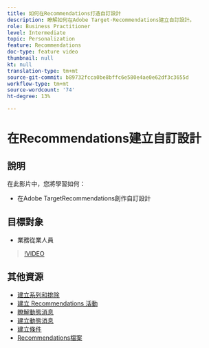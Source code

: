 ```yaml
---
title: 如何在Recommendations打造自訂設計
description: 瞭解如何在Adobe Target·Recommendations建立自訂設計。
role: Business Practitioner
level: Intermediate
topic: Personalization
feature: Recommendations
doc-type: feature video
thumbnail: null
kt: null
translation-type: tm+mt
source-git-commit: b89732fcca0be8bffc6e580e4ae0e62df3c3655d
workflow-type: tm+mt
source-wordcount: '74'
ht-degree: 13%

---
```



# 在Recommendations建立自訂設計

## 說明

在此影片中，您將學習如何：

* 在Adobe TargetRecommendations創作自訂設計

## 目標對象

* 業務從業人員

>[!VIDEO](https://video.tv.adobe.com/v/27687?quality=12)

## 其他資源

* [建立系列和排除](create-collections-and-exclusions.md)
* [建立 Recommendations 活動](create-a-recommendations-activity.md)
* [瞭解動態消息](understanding-feeds.md)
* [建立動態消息](create-a-feed.md)
* [建立條件](create-criteria.md)
* [Recommendations檔案](https://docs.adobe.com/content/help/en/target/using/recommendations/recommendations.html)